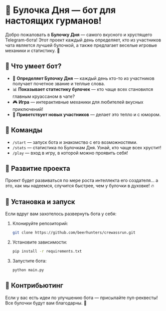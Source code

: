 # 🥐 Булочка Дня — бот для настоящих гурманов!

Добро пожаловать в **Булочку Дня** — самого вкусного и хрустящего Telegram-бота! Этот проект каждый день определяет, кто из участников чата является лучшей булочкой, а также предлагает веселые игровые механики и статистику. 🍩

## 🚀 Что умеет бот?

- 🍞 **Определяет Булочку Дня** — каждый день кто-то из участников получает почетное звание и теплые слова.
- 📊 **Показывает статистику булочек** — кто чаще всех становился главным круассаном в чате?
- 🎮 **Игра** — интерактивные механики для любителей вкусных приключений!
- 🤗 **Приветствует новых участников** — делает это тепло и с юмором.

## 🔧 Команды

- `/start` — запуск бота и знакомство с его возможностями.
- `/stats` — статистика по Булочкам Дня. Узнай, кто чаще всех хрустит!
- `/play` — вход в игру, в которой можно проявить себя!

## 🔮 Развитие проекта

Проект будет развиваться по мере роста интеллекта его создателя... а это, как мы надеемся, случится быстрее, чем у булочки в духовке! 🔥

## 📌 Установка и запуск

Если вдруг вам захотелось развернуть бота у себя:

1. Клонируйте репозиторий:
   ```bash
   git clone https://github.com/beerhunters/crewassrun.git
   ```
2. Установите зависимости:
   ```bash
   pip install -r requirements.txt
   ```
3. Запустите бота:
   ```bash
   python main.py
   ```

## 🤝 Контрибьютинг

Если у вас есть идеи по улучшению бота — присылайте пул-реквесты! Все булочки будут вам благодарны. 🥐

